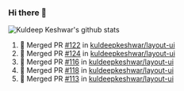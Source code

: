 ### Hi there 👋

<!--
**kuldeepkeshwar/kuldeepkeshwar** is a ✨ _special_ ✨ repository because its `README.md` (this file) appears on your GitHub profile.

Here are some ideas to get you started:

- 🔭 I’m currently working on ...
- 🌱 I’m currently learning ...
- 👯 I’m looking to collaborate on ...
- 🤔 I’m looking for help with ...
- 💬 Ask me about ...
- 📫 How to reach me: ...
- 😄 Pronouns: ...
- ⚡ Fun fact: ...
-->
![Kuldeep Keshwar's github stats](https://github-readme-stats.vercel.app/api?username=kuldeepkeshwar&show_icons=true)

<!--START_SECTION:activity-->
1. 🎉 Merged PR [#122](https://github.com/kuldeepkeshwar/layout-ui/pull/122) in [kuldeepkeshwar/layout-ui](https://github.com/kuldeepkeshwar/layout-ui)
2. 🎉 Merged PR [#124](https://github.com/kuldeepkeshwar/layout-ui/pull/124) in [kuldeepkeshwar/layout-ui](https://github.com/kuldeepkeshwar/layout-ui)
3. 🎉 Merged PR [#116](https://github.com/kuldeepkeshwar/layout-ui/pull/116) in [kuldeepkeshwar/layout-ui](https://github.com/kuldeepkeshwar/layout-ui)
4. 🎉 Merged PR [#118](https://github.com/kuldeepkeshwar/layout-ui/pull/118) in [kuldeepkeshwar/layout-ui](https://github.com/kuldeepkeshwar/layout-ui)
5. 🎉 Merged PR [#113](https://github.com/kuldeepkeshwar/layout-ui/pull/113) in [kuldeepkeshwar/layout-ui](https://github.com/kuldeepkeshwar/layout-ui)
<!--END_SECTION:activity-->
